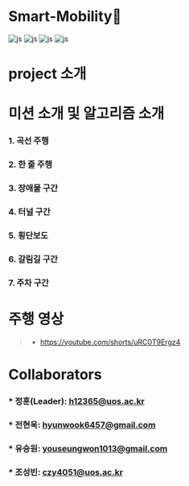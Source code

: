 # Smart-Mobility🚗
![js](https://img.shields.io/badge/Ubuntu-E95420?style=for-the-badge&logo=ubuntu&logoColor=white) ![js](https://img.shields.io/badge/Python-3776AB?style=for-the-badge&logo=python&logoColor=white) ![js](https://img.shields.io/badge/ros-%230A0FF9.svg?style=for-the-badge&logo=ros&logoColor=white) ![js](https://img.shields.io/badge/opencv-%23white.svg?style=for-the-badge&logo=opencv&logoColor=white)
# project 소개

# 미션 소개 및 알고리즘 소개
### 1. 곡선 주행
### 2. 한 줄 주행
### 3. 장애물 구간
### 4. 터널 구간
### 5. 횡단보도
### 6. 갈림길 구간
### 7. 주차 구간

# 주행 영상
>  * https://youtube.com/shorts/uRC0T9Ergz4

# Collaborators
### * 정훈(Leader): <h12365@uos.ac.kr>
### * 전현욱: <hyunwook6457@gmail.com>
### * 유승원: <youseungwon1013@gmail.com>
### * 조성빈: <czy4051@uos.ac.kr>

